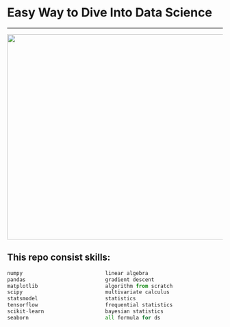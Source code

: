 # Easy Way to Dive Into Data Science
<hr>
<img src= "https://codersera.com/blog/wp-content/uploads/2019/11/main-page.jpg" height= "480px" width = "980px">


## This repo consist skills:
```python
numpy                           linear algebra
pandas                          gradient descent
matplotlib                      algorithm from scratch
scipy                           multivariate calculus
statsmodel                      statistics
tensorflow                      frequential statistics
scikit-learn                    bayesian statistics
seaborn                         all formula for ds
```
